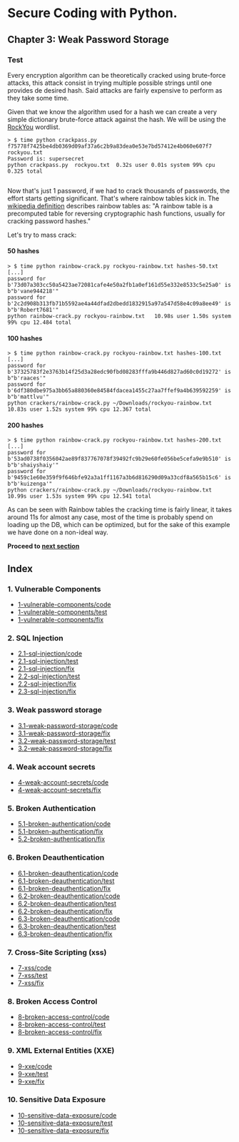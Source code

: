 # Secure Coding with Python.

## Chapter 3: Weak Password Storage
### Test
Every encryption algorithm can be theoretically cracked using brute-force attacks, this attack consist in trying multiple possible strings until one provides de desired hash. Said attacks are fairly expensive to perform as they take some time.

Given that we know the algorithm used for a hash we can create a very simple dictionary brute-force attack against the hash. We will be using the [RockYou](https://github.com/brannondorsey/naive-hashcat/releases/download/data/rockyou.txt) wordlist.

```text
> $ time python crackpass.py f75778f7425be4db0369d09af37a6c2b9a83dea0e53e7bd57412e4b060e607f7 rockyou.txt
Password is: supersecret
python crackpass.py  rockyou.txt  0.32s user 0.01s system 99% cpu 0.325 total
                                             
```

Now that's just 1 password, if we had to crack thousands of passwords, the effort starts getting significant. That's where rainbow tables kick in.
The [wikipedia definition](https://en.wikipedia.org/wiki/Rainbow_table) describes rainbow tables as: "A rainbow table is a precomputed table for reversing cryptographic hash functions, usually for cracking password hashes."

Let's try to mass crack:
#### 50 hashes
```text
> $ time python rainbow-crack.py rockyou-rainbow.txt hashes-50.txt
[...]
password for b'73d07a303cc50a5423ae72081cafe4e50a2fb1a0ef161d55e332e8533c5e25a0' is b"b'vane944218'"
password for b'2c2d908b313fb71b5592ae4a44dfad2dbedd1832915a97a547d58e4c09a8ee49' is b"b'Robert7681'"
python rainbow-crack.py rockyou-rainbow.txt   10.98s user 1.50s system 99% cpu 12.484 total
```

#### 100 hashes
```text
> $ time python rainbow-crack.py rockyou-rainbow.txt hashes-100.txt
[...]
password for b'37325783f2e3763b14f25d3a28edc90fbd08283fffa9b446d827ad60c0d19272' is b"b'raaces'"
password for b'6df380dbe975a3bb65a880360e84584fdacea1455c27aa7ffef9a4b639592259' is b"b'mattlvu'"
python crackers/rainbow-crack.py ~/Downloads/rockyou-rainbow.txt   10.83s user 1.52s system 99% cpu 12.367 total
```

#### 200 hashes
```text
> $ time python rainbow-crack.py rockyou-rainbow.txt hashes-200.txt
[...]
password for b'53ad0738f0356042ae89f837767078f39492fc9b29e60fe056be5cefa9e9b510' is b"b'shaiyshaiy'"
password for b'9459c1e60e359f9f646bfe92a3a1ff1167a3b6d816290d09a33cdf8a565b15c6' is b"b'kuizenga'"
python crackers/rainbow-crack.py ~/Downloads/rockyou-rainbow.txt   10.99s user 1.53s system 99% cpu 12.541 total
```

As can be seen with Rainbow tables the cracking time is fairly linear, it takes around 11s for almost any case, most of the time is probably spend on loading up the DB, which can be optimized, but for the sake of this example we have done on a non-ideal way.

**Proceed to [next section](https://github.com/nxvl/secure-coding-with-python/tree/3.2-weak-password-storage/fix)**

## Index
### 1. Vulnerable Components
* [1-vulnerable-components/code](https://github.com/nxvl/secure-coding-with-python/tree/1-vulnerable-components/code) 
* [1-vulnerable-components/test](https://github.com/nxvl/secure-coding-with-python/tree/1-vulnerable-components/test)
* [1-vulnerable-components/fix](https://github.com/nxvl/secure-coding-with-python/tree/1-vulnerable-components/fix)

### 2. SQL Injection
* [2.1-sql-injection/code](https://github.com/nxvl/secure-coding-with-python/tree/2.1-sql-injection/code) 
* [2.1-sql-injection/test](https://github.com/nxvl/secure-coding-with-python/tree/2.1-sql-injection/test)
* [2.1-sql-injection/fix](https://github.com/nxvl/secure-coding-with-python/tree/2.1-sql-injection/fix)
* [2.2-sql-injection/test](https://github.com/nxvl/secure-coding-with-python/tree/2.2-sql-injection/test)
* [2.2-sql-injection/fix](https://github.com/nxvl/secure-coding-with-python/tree/2.2-sql-injection/fix)
* [2.3-sql-injection/fix](https://github.com/nxvl/secure-coding-with-python/tree/2.3-sql-injection/fix)

### 3. Weak password storage
* [3.1-weak-password-storage/code](https://github.com/nxvl/secure-coding-with-python/tree/3.1-weak-password-storage/code) 
* [3.1-weak-password-storage/fix](https://github.com/nxvl/secure-coding-with-python/tree/3.1-weak-password-storage/fix)
* [3.2-weak-password-storage/test](https://github.com/nxvl/secure-coding-with-python/tree/3.2-weak-password-storage/test)
* [3.2-weak-password-storage/fix](https://github.com/nxvl/secure-coding-with-python/tree/3.2-weak-password-storage/fix)

### 4. Weak account secrets
* [4-weak-account-secrets/code](https://github.com/nxvl/secure-coding-with-python/tree/4-weak-account-secrets/code) 
* [4-weak-account-secrets/fix](https://github.com/nxvl/secure-coding-with-python/tree/4-weak-account-secrets/fix)

### 5. Broken Authentication
* [5.1-broken-authentication/code](https://github.com/nxvl/secure-coding-with-python/tree/5.1-broken-authentication/code) 
* [5.1-broken-authentication/fix](https://github.com/nxvl/secure-coding-with-python/tree/5.1-broken-authentication/fix)
* [5.2-broken-authentication/fix](https://github.com/nxvl/secure-coding-with-python/tree/5.2-broken-authentication/fix)

### 6. Broken Deauthentication
* [6.1-broken-deauthentication/code](https://github.com/nxvl/secure-coding-with-python/tree/6.1-broken-deauthentication/code) 
* [6.1-broken-deauthentication/test](https://github.com/nxvl/secure-coding-with-python/tree/6.1-broken-deauthentication/test)
* [6.1-broken-deauthentication/fix](https://github.com/nxvl/secure-coding-with-python/tree/6.1-broken-deauthentication/fix)
* [6.2-broken-deauthentication/code](https://github.com/nxvl/secure-coding-with-python/tree/6.2-broken-deauthentication/code) 
* [6.2-broken-deauthentication/test](https://github.com/nxvl/secure-coding-with-python/tree/6.2-broken-deauthentication/test)
* [6.2-broken-deauthentication/fix](https://github.com/nxvl/secure-coding-with-python/tree/6.2-broken-deauthentication/fix)
* [6.3-broken-deauthentication/code](https://github.com/nxvl/secure-coding-with-python/tree/6.3-broken-deauthentication/code) 
* [6.3-broken-deauthentication/test](https://github.com/nxvl/secure-coding-with-python/tree/6.3-broken-deauthentication/test)
* [6.3-broken-deauthentication/fix](https://github.com/nxvl/secure-coding-with-python/tree/6.3-broken-deauthentication/fix)

### 7. Cross-Site Scripting (xss)
* [7-xss/code](https://github.com/nxvl/secure-coding-with-python/tree/7-xss/code) 
* [7-xss/test](https://github.com/nxvl/secure-coding-with-python/tree/7-xss/test)
* [7-xss/fix](https://github.com/nxvl/secure-coding-with-python/tree/7-xss/fix)

### 8. Broken Access Control
* [8-broken-access-control/code](https://github.com/nxvl/secure-coding-with-python/tree/8-broken-access-control/code) 
* [8-broken-access-control/test](https://github.com/nxvl/secure-coding-with-python/tree/8-broken-access-control/test)
* [8-broken-access-control/fix](https://github.com/nxvl/secure-coding-with-python/tree/8-broken-access-control/fix)

### 9. XML External Entities (XXE)
* [9-xxe/code](https://github.com/nxvl/secure-coding-with-python/tree/9-xxe/code) 
* [9-xxe/test](https://github.com/nxvl/secure-coding-with-python/tree/9-xxe/test)
* [9-xxe/fix](https://github.com/nxvl/secure-coding-with-python/tree/9-xxe/fix)

### 10. Sensitive Data Exposure
* [10-sensitive-data-exposure/code](https://github.com/nxvl/secure-coding-with-python/tree/10-sensitive-data-exposure/code) 
* [10-sensitive-data-exposure/test](https://github.com/nxvl/secure-coding-with-python/tree/10-sensitive-data-exposure/test)
* [10-sensitive-data-exposure/fix](https://github.com/nxvl/secure-coding-with-python/tree/10-sensitive-data-exposure/fix)
